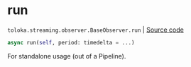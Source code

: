 # run
`toloka.streaming.observer.BaseObserver.run` | [Source code](https://github.com/Toloka/toloka-kit/blob/v1.2.0/src/streaming/observer.py#L58)

```python
async run(self, period: timedelta = ...)
```

For standalone usage (out of a Pipeline).

